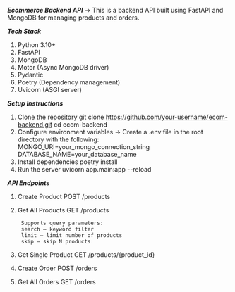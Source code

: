 ***Ecommerce Backend API***
-> This is a backend API built using FastAPI and MongoDB for managing products and orders.

***Tech Stack***
1. Python 3.10+
2. FastAPI
3. MongoDB
4. Motor (Async MongoDB driver)
5. Pydantic
6. Poetry (Dependency management)
7. Uvicorn (ASGI server)

***Setup Instructions***
1. Clone the repository
   git clone https://github.com/your-username/ecom-backend.git
   cd ecom-backend
2. Configure environment variables
   -> Create a .env file in the root directory with the following:
        MONGO_URI=your_mongo_connection_string
        DATABASE_NAME=your_database_name
3. Install dependencies
    poetry install
4. Run the server
    uvicorn app.main:app --reload

***API Endpoints***
1. Create Product
    POST /products

2. Get All Products
    GET /products

        Supports query parameters:
        search — keyword filter
        limit — limit number of products
        skip — skip N products

3. Get Single Product
    GET /products/{product_id}

4. Create Order
    POST /orders

5. Get All Orders
    GET /orders